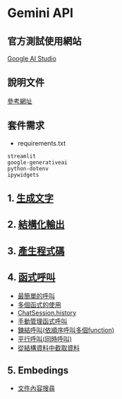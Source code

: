 # Gemini API

## 官方測試使用網站

[Google AI Studio](https://aistudio.google.com/prompts/new_chat)

## 說明文件

[參考網址](https://github.com/googleapis/python-genai?tab=readme-ov-file)

## 套件需求
- requirements.txt

```
streamlit
google-generativeai
python-dotenv
ipywidgets
```

## 1. [生成文字](./text_generation)
## 2. [結構化輸出](./structure_output)
## 3. [產生程式碼](./code_execution)
## 4. [函式呼叫](./function_calling)
- [最簡單的呼叫](./function_calling/simple_sample.ipynb)	
- [多個函式的使用](./function_calling/multiFunction.ipynb)
- [ChatSession.history](./function_calling/history.ipynb)
- [手動管理函式呼叫](./function_calling/manual_function_calling.ipynb)
- [鍊結呼叫(依順序呼叫多個function)](./function_calling/function_calling_chain.ipynb)
- [平行呼叫(同時呼叫)](./function_calling/parallel_function_call.ipynb)
- [從結構資料中截取資料](./function_calling/extract_structured_data.ipynb)

## 5. Embedings
- [文件內容搜尋](./embeddings/document_search)

